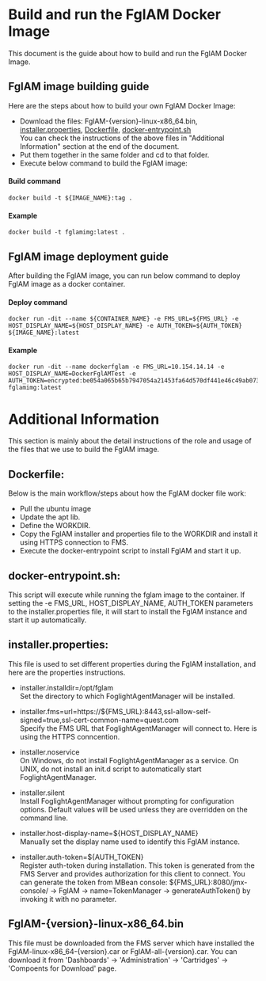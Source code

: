 # Build and run the FglAM Docker Image
This document is the guide about how to build and run the FglAM Docker Image.

## FglAM image building guide
Here are the steps about how to build your own FglAM Docker Image:
* Download the files: FglAM-{version}-linux-x86_64.bin, [installer.properties](https://github.com/Foglight/dockerimage/blob/master/FglAMDockerImage/installer.properties), [Dockerfile](https://github.com/Foglight/dockerimage/blob/master/FglAMDockerImage/Dockerfile), [docker-entrypoint.sh](https://github.com/Foglight/dockerimage/blob/master/FglAMDockerImage/docker-entrypoint.sh) \
You can check the instructions of the above files in "Additional Information" section at the end of the document.
* Put them together in the same folder and cd to that folder.
* Execute below command to build the FglAM image: 

#### Build command
```
docker build -t ${IMAGE_NAME}:tag .
```
#### Example
```
docker build -t fglamimg:latest .
```

## FglAM image deployment guide
After building the FglAM image, you can run below command to deploy FglAM image as a docker container.

#### Deploy command
```
docker run -dit --name ${CONTAINER_NAME} -e FMS_URL=${FMS_URL} -e HOST_DISPLAY_NAME=${HOST_DISPLAY_NAME} -e AUTH_TOKEN=${AUTH_TOKEN} ${IMAGE_NAME}:latest
```
#### Example 
```
docker run -dit --name dockerfglam -e FMS_URL=10.154.14.14 -e HOST_DISPLAY_NAME=DockerFglAMTest -e AUTH_TOKEN=encrypted:be054a065b65b7947054a21453fa64d570df441e46c49ab073039a48c893a392da5b289af8925d864d4e9831ba21fc3ad0383cae86be2b5fc3783a329bfdd1dc1a04c86c557b21596def6ceeffd97bfdb58afbed5dbf31bba6c3d62c31758ebcf0d8941b6a317b41b93f72c4d18c2919 fglamimg:latest
```


# Additional Information
This section is mainly about the detail instructions of the role and usage of the files that we use to build the FglAM image.
## Dockerfile:
Below is the main workflow/steps about how the FglAM docker file work: 
- Pull the ubuntu image
- Update the apt lib. 
- Define the WORKDIR. 
- Copy the FglAM installer and properties file to the WORKDIR and install it using HTTPS connection to FMS. 
- Execute the docker-entrypoint script to install FglAM and start it up. 


## docker-entrypoint.sh:
This script will execute while running the fglam image to the container. If setting the -e FMS_URL, HOST_DISPLAY_NAME, AUTH_TOKEN parameters to the installer.properties file, it will start to install the FglAM instance and start it up automatically.  


## installer.properties:
This file is used to set different properties during the FglAM installation, and here are the properties instructions.
* installer.installdir=/opt/fglam \
Set the directory to which FoglightAgentManager will be installed. 

* installer.fms=url=https://${FMS_URL}:8443,ssl-allow-self-signed=true,ssl-cert-common-name=quest.com \
Specify the FMS URL that FoglightAgentManager will connect to. Here is using the HTTPS conncention. 

* installer.noservice \
On Windows, do not install FoglightAgentManager as a service. On UNIX, do not install an init.d script to automatically start FoglightAgentManager. 

* installer.silent \
Install FoglightAgentManager without prompting for configuration options. Default values will be used unless they are overridden on the command line. 

* installer.host-display-name=${HOST_DISPLAY_NAME} \
Manually set the display name used to identify this FglAM instance. 

* installer.auth-token=${AUTH_TOKEN} \
Register auth-token during installation. This token is generated from the FMS Server and provides authorization for this client to connect. You can generate the token from MBean console: ${FMS_URL}:8080/jmx-console/ -> FglAM -> name=TokenManager -> generateAuthToken() by invoking it with no parameter. 


## FglAM-{version}-linux-x86_64.bin
This file must be downloaded from the FMS server which have installed the FglAM-linux-x86_64-{version}.car or FglAM-all-{version}.car. You can download it from 'Dashboards' -> 'Administration' -> 'Cartridges' -> 'Compoents for Download' page.
